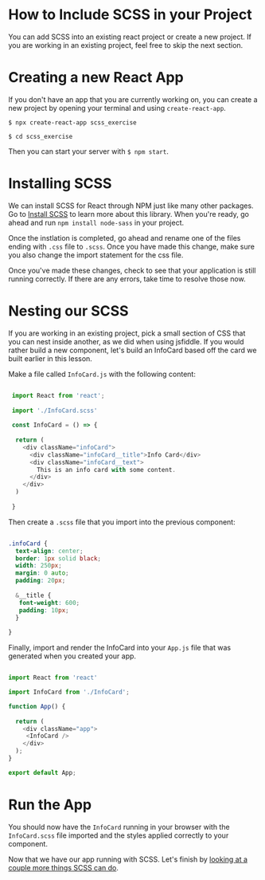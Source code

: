 # How to Include SCSS in your Project

You can add SCSS into an existing react project or create a new project. If you are working in an existing project, feel free to skip the next section. 

# Creating a new React App

If you don't have an app that you are currently working on, you can create a new project by opening your terminal and using `create-react-app`.

`$ npx create-react-app scss_exercise`

`$ cd scss_exercise`

Then you can start your server with `$ npm start`.

# Installing SCSS

We can install SCSS for React through NPM just like many other packages. Go to [Install SCSS](https://www.npmjs.com/package/node-sass) to learn more about this library. When you're ready, go ahead and run `npm install node-sass` in your project. 

Once the instlation is completed, go ahead and rename one of the files ending with `.css` file to `.scss`. Once you have made this change, make sure you also change the import statement for the css file.

Once you've made these changes, check to see that your application is still running correctly. If there are any errors, take time to resolve those now. 


# Nesting our SCSS

If you are working in an existing project, pick a small section of CSS that you can nest inside another, as we did when using jsfiddle. If you would rather build a new component, let's build an InfoCard based off the card we built earlier in this lesson. 

Make a file called `InfoCard.js` with the following content: 

``` javascript

 import React from 'react';
 
 import './InfoCard.scss'
 
 const InfoCard = () => {
  
  return (
    <div className="infoCard"> 
      <div className="infoCard__title">Info Card</div>
      <div className="infoCard__text"> 
        This is an info card with some content.
      </div>
    </div>
  )
 
 }

```

Then create a `.scss` file that you import into the previous component:


``` css

.infoCard {
  text-align: center;
  border: 1px solid black;
  width: 250px;
  margin: 0 auto;
  padding: 20px;
  
  &__title {
   font-weight: 600;
   padding: 10px;
  }
  
}

```

Finally, import and render the InfoCard into your `App.js` file that was generated when you created your app.

``` js 

import React from 'react'

import InfoCard from './InfoCard';

function App() {
  
  return (
    <div className="app">
     <InfoCard />
    </div>
  );
}

export default App;

```

# Run the App

You should now have the `InfoCard` running in your browser with the `InfoCard.scss` file imported and the styles applied correctly to your component. 

Now that we have our app running with SCSS. Let's finish by [looking at a couple more things SCSS can do](https://github.com/werner33/AdvancedBasicsForWeb/blob/main/SCSSFeatures.md).
